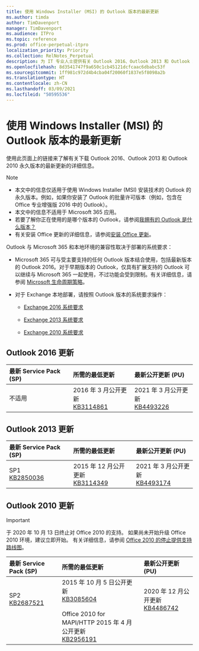 ```yaml
---
title: 使用 Windows Installer (MSI) 的 Outlook 版本的最新更新
ms.author: timda
author: TimDavenport
manager: TimDavenport
ms.audience: ITPro
ms.topic: reference
ms.prod: office-perpetual-itpro
localization_priority: Priority
ms.collection: RelNotes_Perpetual
description: 为 IT 专业人士提供有关 Outlook 2016、Outlook 2013 和 Outlook 2010 永久版本的最新更新信息的链接
ms.openlocfilehash: 8d3541747f9a650c1cb45121dcfcaac6dbabc53f
ms.sourcegitcommit: 1ff981c972d4b4cba04f20060f1837e5f8098a2b
ms.translationtype: HT
ms.contentlocale: zh-CN
ms.lasthandoff: 03/09/2021
ms.locfileid: "50595536"
---
```

# <a name="latest-updates-for-versions-of-outlook-that-use-windows-installer-msi"></a>使用 Windows Installer (MSI) 的 Outlook 版本的最新更新

使用此页面上的链接来了解有关下载 Outlook 2016、Outlook 2013 和 Outlook 2010 永久版本的最新更新的详细信息。
  
> [!NOTE]
> - 本文中的信息仅适用于使用 Windows Installer (MSI) 安装技术的 Outlook 的永久版本。例如，如果你安装了 Outlook 的批量许可版本（例如，包含在 Office 专业增强版 2016 中的 Outlook）。
> - 本文中的信息不适用于 Microsoft 365 应用。
> - 若要了解你正在使用的是哪个版本的 Outlook，请参阅[我拥有的 Outlook 是什么版本？](https://support.office.com/article/b3a9568c-edb5-42b9-9825-d48d82b2257c)
> - 有关安装 Office 更新的详细信息，请参阅[安装 Office 更新](https://support.office.com/article/2ab296f3-7f03-43a2-8e50-46de917611c5)。 
  
Outlook 与 Microsoft 365 和本地环境的兼容性取决于部署的系统要求：
  
- Microsoft 365 可与受主要支持的任何 Outlook 版本结合使用，包括最新版本的 Outlook 2016。对于早期版本的 Outlook，仅具有扩展支持的 Outlook 可以继续与 Microsoft 365 一起使用，不过功能会受到限制。有关详细信息，请参阅 [Microsoft 生命周期策略](https://support.microsoft.com/lifecycle)。
    
- 对于 Exchange 本地部署，请按照 Outlook 版本的系统要求操作：
    
  - [Exchange 2016 系统要求](https://docs.microsoft.com/Exchange/plan-and-deploy/system-requirements)
    
  - [Exchange 2013 系统要求](https://docs.microsoft.com/exchange/exchange-2013-system-requirements-exchange-2013-help)
    
  - [Exchange 2010 系统要求](https://docs.microsoft.com/previous-versions/office/exchange-server-2010/aa996719(v=exchg.141))

   
## <a name="outlook-2016-updates"></a>Outlook 2016 更新

|**最新 Service Pack (SP)**|**所需的最低更新**|**最新公开更新 (PU)**|
|:-----|:-----|:-----|
|不适用  <br/> |2016 年 3 月公开更新 <br/>[KB3114861](https://support.microsoft.com/help/3114861) <br/> |2021 年 3 月公开更新 <br/>[KB4493226](https://support.microsoft.com/help/4493226) 

## <a name="outlook-2013-updates"></a>Outlook 2013 更新

|**最新 Service Pack (SP)**|**所需的最低更新**|**最新公开更新 (PU)**|
|:-----|:-----|:-----|
|SP1  <br/>[KB2850036](https://go.microsoft.com/fwlink/p/?LinkId=512538) <br/> |2015 年 12 月公开更新 <br/>[KB3114349](https://support.microsoft.com/kb/3114349) <br/> |2021 年 3 月公开更新 <br/>[KB4493174 ](https://support.microsoft.com/help/4493174 )  |
   
## <a name="outlook-2010-updates"></a>Outlook 2010 更新
> [!IMPORTANT]
> 于 2020 年 10 月 13 日终止对 Office 2010 的支持。 如果尚未开始升级 Office 2010 环境，建议立即开始。 有关详细信息，请参阅 [Office 2010 的停止提供支持路线图](https://docs.microsoft.com/DeployOffice/office-2010-end-support-roadmap)。

|**最新 Service Pack (SP)**|**所需的最低更新**|**最新公开更新 (PU)**|
|:-----|:-----|:-----|
|SP2 <br/>[KB2687521](https://go.microsoft.com/fwlink/p/?LinkId=512542) <br><br><br><br/> |2015 年 10 月 5 日公开更新 <br/> [KB3085604](https://support.microsoft.com/kb/3085604) <br/><br/>  Office 2010 for MAPI/HTTP 2015 年 4 月公开更新 <br/> [KB2956191](https://support.microsoft.com/help/2956191/april-14-2015-update-for-office-2010-kb2956191) <br/> |2020 年 12 月公开更新 <br/>[KB4486742](https://support.microsoft.com/help/4486742) <br><br><br><br/>|
   

